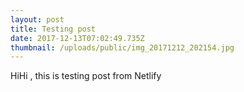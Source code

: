 ```yaml
---
layout: post
title: Testing post
date: 2017-12-13T07:02:49.735Z
thumbnail: /uploads/public/img_20171212_202154.jpg
---
```

HiHi , this is testing post from Netlify
